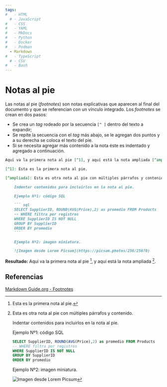 ```yaml
---
tags:
#   - HTML
  # - JavaScript
#   - CSS
#   - YAML
#   - MkDocs
#   - Python
#   - Docker
#   - Podman
  - Markdown
#   - TypeScript
  # - CSV
#   - Bash
---
```



# Notas al pie


Las notas al pie (*footnotes*) son notas explicativas 
que aparecen al final del documento 
y que se referencian con un vínculo integrado.
Los *footnotes* se crean en dos pasos:

- Se crea un *tag* rodeado por la secuencia `[^ ]` 
dentro del texto a expandir;
- Se repite la secuencia con el *tag* más abajo, 
se le agregan dos puntos 
y a su derecha se coloca el texto del pie.
- Si se necesita agregar más contenido a la nota 
éste es indentado y agregado a continuación.



``` md title="Footnotes - ejemplo"
Aquí va la primera nota al pie [^1], y aquí está la nota ampliada [^ampliada].

[^1]: Esta es la primera nota al pie.

[^ampliada]: Esta es otra nota al pie con múltiples párrafos y contenido.

    Indentar contenidos para incluirlos en la nota al pie.

    Ejemplo Nº1: código SQL

    ``` sql
    SELECT SupplierID, ROUND(AVG(Price),2) as promedio FROM Products 
    -- WHERE filtra por registros
    WHERE SupplierID IS NOT NULL
    GROUP BY SupplierID
    ORDER BY promedio
    ```

    Ejemplo Nº2: imagen miniatura.

    ![Imagen desde Lorem Picsum](https://picsum.photos/256/256?0)

```

**Resultado:** Aquí va la primera nota al pie [^1], y aquí está la nota ampliada [^ampliada].

[^1]: Esta es la primera nota al pie.

[^ampliada]: Esta es otra nota al pie con múltiples párrafos y contenido.

    Indentar contenidos para incluirlos en la nota al pie.

    Ejemplo Nº1: código SQL

    ``` sql
    SELECT SupplierID, ROUND(AVG(Price),2) as promedio FROM Products 
    -- WHERE filtra por registros
    WHERE SupplierID IS NOT NULL
    GROUP BY SupplierID
    ORDER BY promedio
    ```

    Ejemplo Nº2: imagen miniatura.

    ![Imagen desde Lorem Picsum](https://picsum.photos/256/256?0)





## Referencias

[Markdown Guide.org - Footnotes](https://www.markdownguide.org/extended-syntax/#footnotes)